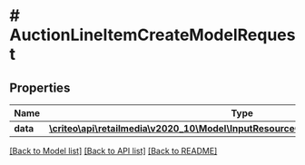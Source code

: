 # # AuctionLineItemCreateModelRequest

## Properties

Name | Type | Description | Notes
------------ | ------------- | ------------- | -------------
**data** | [**\criteo\api\retailmedia\v2020_10\Model\InputResourceOfAuctionLineItemCreateModel**](InputResourceOfAuctionLineItemCreateModel.md) |  | [optional]

[[Back to Model list]](../../README.md#models) [[Back to API list]](../../README.md#endpoints) [[Back to README]](../../README.md)

